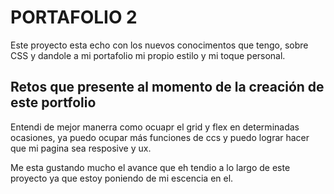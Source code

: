 # PORTAFOLIO 2 

Este proyecto esta echo con los nuevos conocimentos que tengo, sobre CSS 
y dandole a mi portafolio mi propio estilo y mi toque personal.

## Retos que presente al momento de la creación de este portfolio

Entendi de mejor manerra como ocuapr el grid y flex en determinadas ocasiones,
ya puedo ocupar más funciones de ccs y puedo lograr hacer que mi pagina sea resposive y ux.

Me esta gustando mucho el avance que eh tendio a lo largo de este proyecto ya que 
estoy poniendo de mi escencia en el. 
